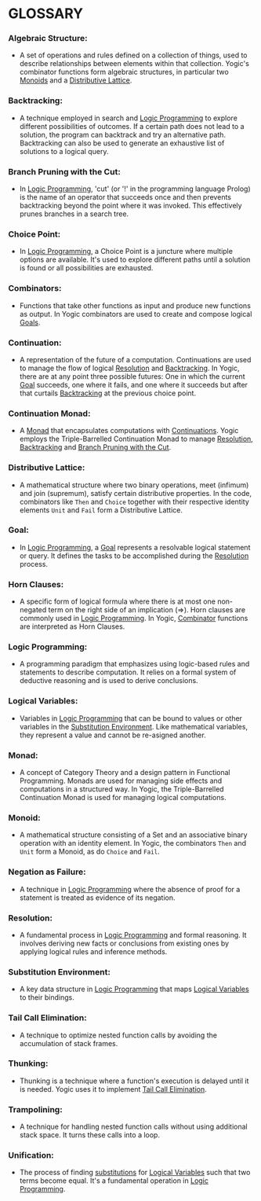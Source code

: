 # **GLOSSARY**

### **Algebraic Structure**:  
- A set of operations and rules defined on a collection of things, used to
  describe relationships between elements within that collection. Yogic's
  combinator functions form algebraic structures, in particular two
  [Monoids](#Monoid) and a [Distributive Lattice](#Distributive-Lattice).

### **Backtracking**:  
- A technique employed in search and [Logic Programming](#Logic-Programming)
  to explore different possibilities of outcomes. If a certain path does not
  lead to a solution, the program can backtrack and try an alternative path.
  Backtracking can also be used to generate an exhaustive list of solutions to
  a logical query.

### **Branch Pruning with the Cut**:  
- In [Logic Programming](#Logic-Programming), 'cut' (or '!' in the programming
  language Prolog) is the name of an operator that succeeds once and then
  prevents backtracking beyond the point where it was invoked. This
  effectively prunes branches in a search tree.

### **Choice Point**:  
- In [Logic Programming](#Logic-Programming), a Choice Point is a juncture
  where multiple options are available. It's used to explore different paths
  until a solution is found or all possibilities are exhausted.

### **Combinators**:  
- Functions that take other functions as input and produce new functions as
  output. In Yogic combinators are used to create and compose logical
  [Goals](#Goal).

### **Continuation**:  
- A representation of the future of a computation. Continuations are used to
  manage the flow of logical [Resolution](#Resolution) and
  [Backtracking](#Backtracking). In Yogic, there are at any point three
  possible futures: One in which the current [Goal](#Goal) succeeds, one where
  it fails, and one where it succeeds but after that curtails
  [Backtracking](#Backtracking) at the previous choice point.

### **Continuation Monad**:  
- A [Monad](#Monad) that encapsulates computations with
  [Continuations](#Continuation). Yogic employs the Triple-Barrelled
  Continuation Monad to manage [Resolution](#Resolution),
  [Backtracking](#Backtracking) and [Branch Pruning with the
  Cut](#Branch-Pruning-with-the-Cut).

### **Distributive Lattice**:  
- A mathematical structure where two binary operations, meet (infimum) and
  join (supremum), satisfy certain distributive properties. In the code,
  combinators like `Then` and `Choice` together with their respective identity
  elements `Unit` and `Fail` form a Distributive Lattice.

### **Goal**:  
- In [Logic Programming](#Logic-Programming), a [Goal](#Goal) represents a
  resolvable logical statement or query. It defines the tasks to be
  accomplished during the [Resolution ](#Resolution) process.

### **Horn Clauses**:  
- A specific form of logical formula where there is at most one non-negated
  term on the right side of an implication (=>). Horn clauses are commonly
  used in [Logic Programming](#Logic-Programming). In Yogic,
  [Combinator](#Combinators) functions are interpreted as Horn Clauses.

### **Logic Programming**:  
- A programming paradigm that emphasizes using logic-based rules and
  statements to describe computation. It relies on a formal system of
  deductive reasoning and is used to derive conclusions.

### **Logical Variables**:  
- Variables in [Logic Programming](#Logic-Programming) that can be bound to
  values or other variables in the [Substitution
  Environment](#Substitution-Environment). Like mathematical variables, they
  represent a value and cannot be re-asigned another.

### **Monad**:  
- A concept of Category Theory and a design pattern in Functional Programming.
  Monads are used for managing side effects and computations in a structured
  way. In Yogic, the Triple-Barrelled Continuation Monad is used for managing
  logical computations.

### **Monoid**:  
- A mathematical structure consisting of a Set and an associative binary
  operation with an identity element. In Yogic, the combinators `Then` and
  `Unit` form a Monoid, as do `Choice` and `Fail`.

### **Negation as Failure**:  
- A technique in [Logic Programming](#Logic-Programming) where the absence of
  proof for a statement is treated as evidence of its negation.

### **Resolution**:  
- A fundamental process in [Logic Programming](#Logic-Programming) and formal
  reasoning. It involves deriving new facts or conclusions from existing ones
  by applying logical rules and inference methods.

### **Substitution Environment**:  
- A key data structure in [Logic Programming](#Logic-Programming) that maps
  [Logical Variables](#Logical-Variables) to their bindings.

### **Tail Call Elimination**:  
- A technique to optimize nested function calls by avoiding the accumulation
  of stack frames.

### **Thunking**:  
- Thunking is a technique where a function's execution is delayed until it is
  needed. Yogic uses it to implement [Tail Call
  Elimination](#Tail-Call-Elimination).

### **Trampolining**:  
- A technique for handling nested function calls without using additional
  stack space. It turns these calls into a loop.

### **Unification**:  
- The process of finding [substitutions](#Substitution-Environment) for
  [Logical Variables](#Logical-Variables) such that two terms become equal.
  It's a fundamental operation in [Logic Programming](#Logic-Programming).
